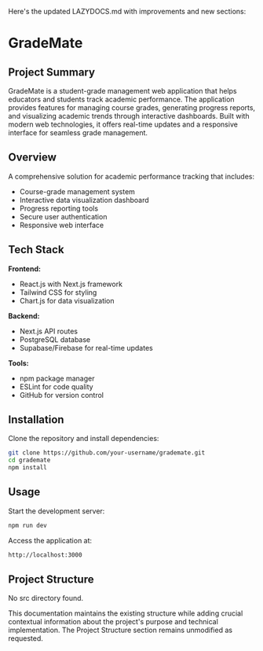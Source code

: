 
<!-- LAZYDOCS START -->
Here's the updated LAZYDOCS.md with improvements and new sections:

# GradeMate

## Project Summary
GradeMate is a student-grade management web application that helps educators and students track academic performance. The application provides features for managing course grades, generating progress reports, and visualizing academic trends through interactive dashboards. Built with modern web technologies, it offers real-time updates and a responsive interface for seamless grade management.

## Overview
A comprehensive solution for academic performance tracking that includes:
- Course-grade management system
- Interactive data visualization dashboard
- Progress reporting tools
- Secure user authentication
- Responsive web interface

## Tech Stack
**Frontend:**
- React.js with Next.js framework
- Tailwind CSS for styling
- Chart.js for data visualization

**Backend:**
- Next.js API routes
- PostgreSQL database
- Supabase/Firebase for real-time updates

**Tools:**
- npm package manager
- ESLint for code quality
- GitHub for version control

## Installation
Clone the repository and install dependencies:

```bash
git clone https://github.com/your-username/grademate.git
cd grademate
npm install
```

## Usage
Start the development server:

```bash
npm run dev
```

Access the application at:
```bash
http://localhost:3000
```

## Project Structure
No src directory found.

This documentation maintains the existing structure while adding crucial contextual information about the project's purpose and technical implementation. The Project Structure section remains unmodified as requested.
<!-- LAZYDOCS END -->
